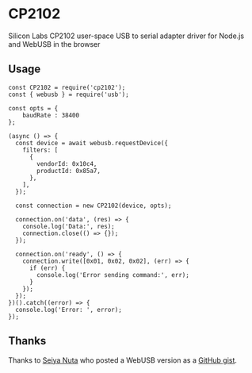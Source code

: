 # CP2102

Silicon Labs CP2102 user-space USB to serial adapter driver for Node.js and WebUSB in the browser

## Usage

```
const CP2102 = require('cp2102');
const { webusb } = require('usb');

const opts = {
    baudRate : 38400
};

(async () => {
  const device = await webusb.requestDevice({
    filters: [
      {
        vendorId: 0x10c4,
        productId: 0x85a7,
      },
    ],
  });

  const connection = new CP2102(device, opts);

  connection.on('data', (res) => {
    console.log('Data:', res);
    connection.close(() => {});
  });

  connection.on('ready', () => {
    connection.write([0x01, 0x02, 0x02], (err) => {
      if (err) {
        console.log('Error sending command:', err);
      }
    });
  });
})().catch((error) => {
  console.log('Error: ', error);
});
```

## Thanks

Thanks to [Seiya Nuta](https://github.com/seiyanuta) who posted a WebUSB version as a [GitHub gist](https://gist.github.com/seiyanuta/2c70ba8855f50c536a51f0c5993c1e4c).
